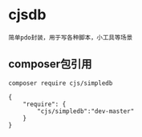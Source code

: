 # cjsdb
```
简单pdo封装，用于写各种脚本，小工具等场景

```

## composer包引用
```
composer require cjs/simpledb

{
    "require": {
        "cjs/simpledb":"dev-master"
    }
}
```




